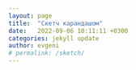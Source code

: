 ```yaml
---
layout: page
title:  "Скетч карандашом"
date:   2022-09-06 10:11:11 +0300
categories: jekyll update
author: evgeni
# permalink: /sketch/
---
```


